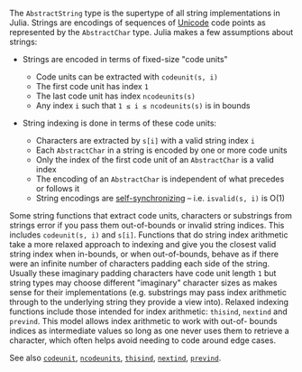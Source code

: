 The `AbstractString` type is the supertype of all string implementations in Julia. Strings are encodings of sequences of [Unicode](https://unicode.org/) code points as represented by the `AbstractChar` type. Julia makes a few assumptions about strings:

  * Strings are encoded in terms of fixed-size "code units"

      * Code units can be extracted with `codeunit(s, i)`
      * The first code unit has index `1`
      * The last code unit has index `ncodeunits(s)`
      * Any index `i` such that `1 ≤ i ≤ ncodeunits(s)` is in bounds
  * String indexing is done in terms of these code units:

      * Characters are extracted by `s[i]` with a valid string index `i`
      * Each `AbstractChar` in a string is encoded by one or more code units
      * Only the index of the first code unit of an `AbstractChar` is a valid index
      * The encoding of an `AbstractChar` is independent of what precedes or follows it
      * String encodings are [self-synchronizing] – i.e. `isvalid(s, i)` is O(1)

[self-synchronizing]: https://en.wikipedia.org/wiki/Self-synchronizing_code

Some string functions that extract code units, characters or substrings from strings error if you pass them out-of-bounds or invalid string indices. This includes `codeunit(s, i)` and `s[i]`. Functions that do string index arithmetic take a more relaxed approach to indexing and give you the closest valid string index when in-bounds, or when out-of-bounds, behave as if there were an infinite number of characters padding each side of the string. Usually these imaginary padding characters have code unit length `1` but string types may choose different "imaginary" character sizes as makes sense for their implementations (e.g. substrings may pass index arithmetic through to the underlying string they provide a view into). Relaxed indexing functions include those intended for index arithmetic: `thisind`, `nextind` and `prevind`. This model allows index arithmetic to work with out-of- bounds indices as intermediate values so long as one never uses them to retrieve a character, which often helps avoid needing to code around edge cases.

See also [`codeunit`](@ref), [`ncodeunits`](@ref), [`thisind`](@ref), [`nextind`](@ref), [`prevind`](@ref).
